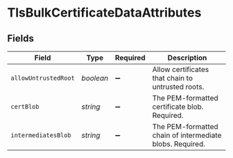 # TlsBulkCertificateDataAttributes


## Fields

| Field                                                    | Type                                                     | Required                                                 | Description                                              |
| -------------------------------------------------------- | -------------------------------------------------------- | -------------------------------------------------------- | -------------------------------------------------------- |
| `allowUntrustedRoot`                                     | *boolean*                                                | :heavy_minus_sign:                                       | Allow certificates that chain to untrusted roots.        |
| `certBlob`                                               | *string*                                                 | :heavy_minus_sign:                                       | The PEM-formatted certificate blob. Required.            |
| `intermediatesBlob`                                      | *string*                                                 | :heavy_minus_sign:                                       | The PEM-formatted chain of intermediate blobs. Required. |